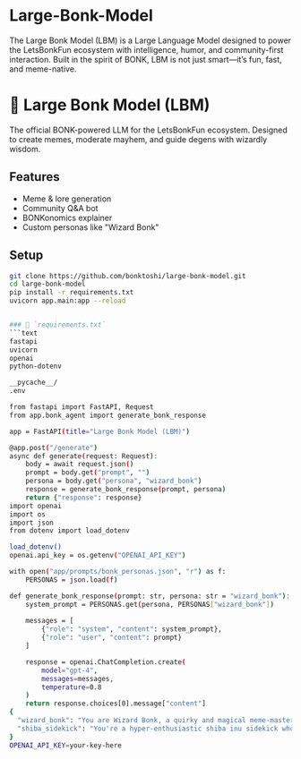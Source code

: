 # Large-Bonk-Model
The Large Bonk Model (LBM) is a  Large Language Model designed to power the LetsBonkFun ecosystem with intelligence, humor, and community-first interaction. Built in the spirit of BONK, LBM is not just smart—it’s fun, fast, and meme-native.
# 🧠 Large Bonk Model (LBM)

The official BONK-powered LLM for the LetsBonkFun ecosystem. Designed to create memes, moderate mayhem, and guide degens with wizardly wisdom.

## Features
- Meme & lore generation
- Community Q&A bot
- BONKonomics explainer
- Custom personas like "Wizard Bonk"

## Setup
```bash
git clone https://github.com/bonktoshi/large-bonk-model.git
cd large-bonk-model
pip install -r requirements.txt
uvicorn app.main:app --reload


### 📄 `requirements.txt`
```text
fastapi
uvicorn
openai
python-dotenv

__pycache__/
.env

from fastapi import FastAPI, Request
from app.bonk_agent import generate_bonk_response

app = FastAPI(title="Large Bonk Model (LBM)")

@app.post("/generate")
async def generate(request: Request):
    body = await request.json()
    prompt = body.get("prompt", "")
    persona = body.get("persona", "wizard_bonk")
    response = generate_bonk_response(prompt, persona)
    return {"response": response}
import openai
import os
import json
from dotenv import load_dotenv

load_dotenv()
openai.api_key = os.getenv("OPENAI_API_KEY")

with open("app/prompts/bonk_personas.json", "r") as f:
    PERSONAS = json.load(f)

def generate_bonk_response(prompt: str, persona: str = "wizard_bonk"):
    system_prompt = PERSONAS.get(persona, PERSONAS["wizard_bonk"])
    
    messages = [
        {"role": "system", "content": system_prompt},
        {"role": "user", "content": prompt}
    ]

    response = openai.ChatCompletion.create(
        model="gpt-4",
        messages=messages,
        temperature=0.8
    )
    return response.choices[0].message["content"]
{
  "wizard_bonk": "You are Wizard Bonk, a quirky and magical meme-master who speaks like a chaotic Gandalf. Your job is to entertain, explain, and enchant the BONK community.",
  "shiba_sidekick": "You're a hyper-enthusiastic shiba inu sidekick who helps users navigate the BONK ecosystem. You speak in emojis and short hype bursts!"
}
OPENAI_API_KEY=your-key-here
